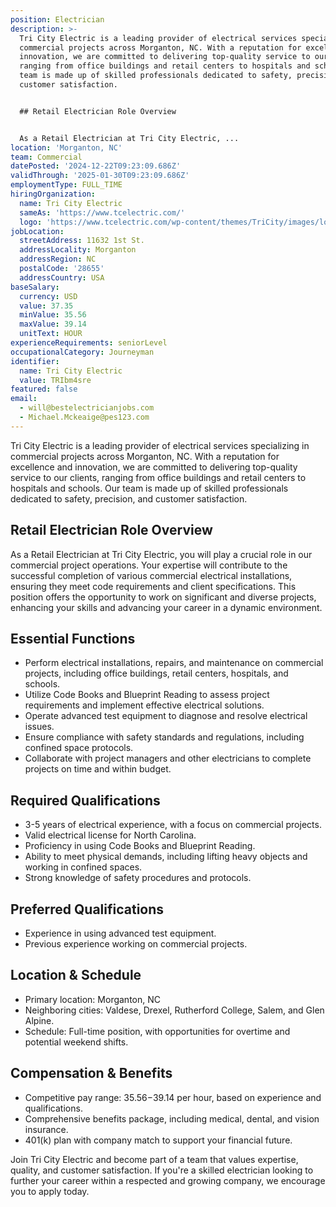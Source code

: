 ```yaml
---
position: Electrician
description: >-
  Tri City Electric is a leading provider of electrical services specializing in
  commercial projects across Morganton, NC. With a reputation for excellence and
  innovation, we are committed to delivering top-quality service to our clients,
  ranging from office buildings and retail centers to hospitals and schools. Our
  team is made up of skilled professionals dedicated to safety, precision, and
  customer satisfaction.


  ## Retail Electrician Role Overview


  As a Retail Electrician at Tri City Electric, ...
location: 'Morganton, NC'
team: Commercial
datePosted: '2024-12-22T09:23:09.686Z'
validThrough: '2025-01-30T09:23:09.686Z'
employmentType: FULL_TIME
hiringOrganization:
  name: Tri City Electric
  sameAs: 'https://www.tcelectric.com/'
  logo: 'https://www.tcelectric.com/wp-content/themes/TriCity/images/logo.png'
jobLocation:
  streetAddress: 11632 1st St.
  addressLocality: Morganton
  addressRegion: NC
  postalCode: '28655'
  addressCountry: USA
baseSalary:
  currency: USD
  value: 37.35
  minValue: 35.56
  maxValue: 39.14
  unitText: HOUR
experienceRequirements: seniorLevel
occupationalCategory: Journeyman
identifier:
  name: Tri City Electric
  value: TRIbm4sre
featured: false
email:
  - will@bestelectricianjobs.com
  - Michael.Mckeaige@pes123.com
---
```




Tri City Electric is a leading provider of electrical services specializing in commercial projects across Morganton, NC. With a reputation for excellence and innovation, we are committed to delivering top-quality service to our clients, ranging from office buildings and retail centers to hospitals and schools. Our team is made up of skilled professionals dedicated to safety, precision, and customer satisfaction.

## Retail Electrician Role Overview

As a Retail Electrician at Tri City Electric, you will play a crucial role in our commercial project operations. Your expertise will contribute to the successful completion of various commercial electrical installations, ensuring they meet code requirements and client specifications. This position offers the opportunity to work on significant and diverse projects, enhancing your skills and advancing your career in a dynamic environment.

## Essential Functions

- Perform electrical installations, repairs, and maintenance on commercial projects, including office buildings, retail centers, hospitals, and schools.
- Utilize Code Books and Blueprint Reading to assess project requirements and implement effective electrical solutions.
- Operate advanced test equipment to diagnose and resolve electrical issues.
- Ensure compliance with safety standards and regulations, including confined space protocols.
- Collaborate with project managers and other electricians to complete projects on time and within budget.

## Required Qualifications

- 3-5 years of electrical experience, with a focus on commercial projects.
- Valid electrical license for North Carolina.
- Proficiency in using Code Books and Blueprint Reading.
- Ability to meet physical demands, including lifting heavy objects and working in confined spaces.
- Strong knowledge of safety procedures and protocols.

## Preferred Qualifications

- Experience in using advanced test equipment.
- Previous experience working on commercial projects.

## Location & Schedule

- Primary location: Morganton, NC
- Neighboring cities: Valdese, Drexel, Rutherford College, Salem, and Glen Alpine.
- Schedule: Full-time position, with opportunities for overtime and potential weekend shifts.

## Compensation & Benefits

- Competitive pay range: $35.56-$39.14 per hour, based on experience and qualifications.
- Comprehensive benefits package, including medical, dental, and vision insurance.
- 401(k) plan with company match to support your financial future.

Join Tri City Electric and become part of a team that values expertise, quality, and customer satisfaction. If you're a skilled electrician looking to further your career within a respected and growing company, we encourage you to apply today.
